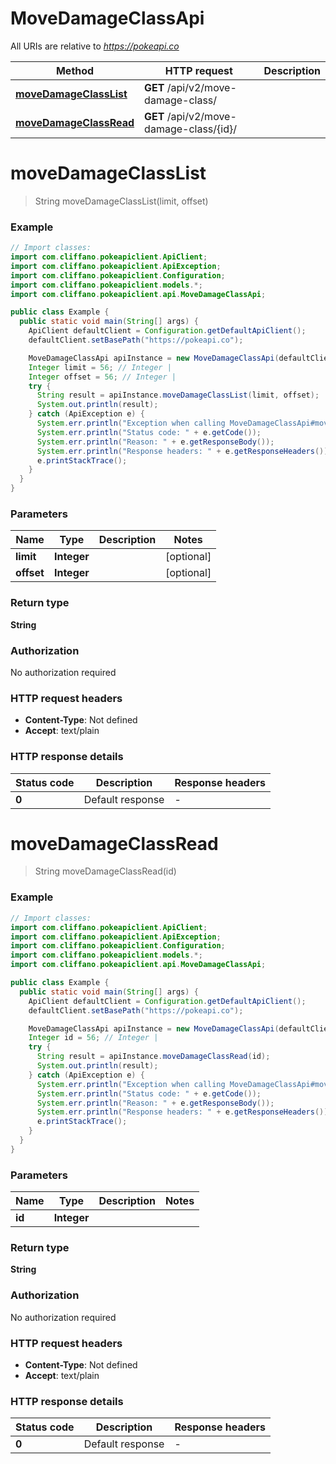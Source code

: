# MoveDamageClassApi

All URIs are relative to *https://pokeapi.co*

| Method | HTTP request | Description |
|------------- | ------------- | -------------|
| [**moveDamageClassList**](MoveDamageClassApi.md#moveDamageClassList) | **GET** /api/v2/move-damage-class/ |  |
| [**moveDamageClassRead**](MoveDamageClassApi.md#moveDamageClassRead) | **GET** /api/v2/move-damage-class/{id}/ |  |


<a id="moveDamageClassList"></a>
# **moveDamageClassList**
> String moveDamageClassList(limit, offset)



### Example
```java
// Import classes:
import com.cliffano.pokeapiclient.ApiClient;
import com.cliffano.pokeapiclient.ApiException;
import com.cliffano.pokeapiclient.Configuration;
import com.cliffano.pokeapiclient.models.*;
import com.cliffano.pokeapiclient.api.MoveDamageClassApi;

public class Example {
  public static void main(String[] args) {
    ApiClient defaultClient = Configuration.getDefaultApiClient();
    defaultClient.setBasePath("https://pokeapi.co");

    MoveDamageClassApi apiInstance = new MoveDamageClassApi(defaultClient);
    Integer limit = 56; // Integer | 
    Integer offset = 56; // Integer | 
    try {
      String result = apiInstance.moveDamageClassList(limit, offset);
      System.out.println(result);
    } catch (ApiException e) {
      System.err.println("Exception when calling MoveDamageClassApi#moveDamageClassList");
      System.err.println("Status code: " + e.getCode());
      System.err.println("Reason: " + e.getResponseBody());
      System.err.println("Response headers: " + e.getResponseHeaders());
      e.printStackTrace();
    }
  }
}
```

### Parameters

| Name | Type | Description  | Notes |
|------------- | ------------- | ------------- | -------------|
| **limit** | **Integer**|  | [optional] |
| **offset** | **Integer**|  | [optional] |

### Return type

**String**

### Authorization

No authorization required

### HTTP request headers

 - **Content-Type**: Not defined
 - **Accept**: text/plain

### HTTP response details
| Status code | Description | Response headers |
|-------------|-------------|------------------|
| **0** | Default response |  -  |

<a id="moveDamageClassRead"></a>
# **moveDamageClassRead**
> String moveDamageClassRead(id)



### Example
```java
// Import classes:
import com.cliffano.pokeapiclient.ApiClient;
import com.cliffano.pokeapiclient.ApiException;
import com.cliffano.pokeapiclient.Configuration;
import com.cliffano.pokeapiclient.models.*;
import com.cliffano.pokeapiclient.api.MoveDamageClassApi;

public class Example {
  public static void main(String[] args) {
    ApiClient defaultClient = Configuration.getDefaultApiClient();
    defaultClient.setBasePath("https://pokeapi.co");

    MoveDamageClassApi apiInstance = new MoveDamageClassApi(defaultClient);
    Integer id = 56; // Integer | 
    try {
      String result = apiInstance.moveDamageClassRead(id);
      System.out.println(result);
    } catch (ApiException e) {
      System.err.println("Exception when calling MoveDamageClassApi#moveDamageClassRead");
      System.err.println("Status code: " + e.getCode());
      System.err.println("Reason: " + e.getResponseBody());
      System.err.println("Response headers: " + e.getResponseHeaders());
      e.printStackTrace();
    }
  }
}
```

### Parameters

| Name | Type | Description  | Notes |
|------------- | ------------- | ------------- | -------------|
| **id** | **Integer**|  | |

### Return type

**String**

### Authorization

No authorization required

### HTTP request headers

 - **Content-Type**: Not defined
 - **Accept**: text/plain

### HTTP response details
| Status code | Description | Response headers |
|-------------|-------------|------------------|
| **0** | Default response |  -  |

